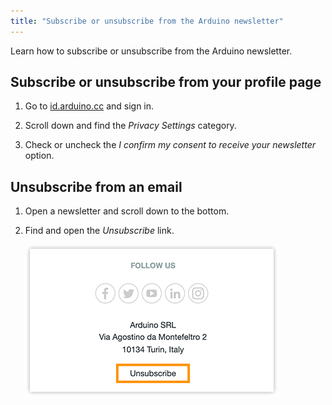 ```yaml
---
title: "Subscribe or unsubscribe from the Arduino newsletter"
---
```


Learn how to subscribe or unsubscribe from the Arduino newsletter.

## Subscribe or unsubscribe from your profile page

1. Go to [id.arduino.cc](https://id.arduino.cc/) and sign in.

2. Scroll down and find the _Privacy Settings_ category.

3. Check or uncheck the _I confirm my consent to receive your newsletter_ option.

## Unsubscribe from an email

1. Open a newsletter and scroll down to the bottom.

2. Find and open the _Unsubscribe_ link.

   ![The unsubscribe link at the bottom of a newsletter email.](img/arduino-newsletter-unsubscribe.png)
